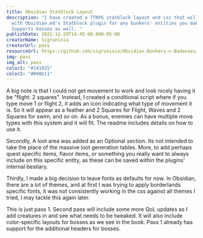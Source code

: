 ```yaml
---
title: Obsidian Statblock Layout
description: "I have created a TTRPG statblock layout and css that will work
  with Obsidian.md's Statblock plugin for any bunkers' entities you make.
  Supports bosses as well. "
publishDate: 2022-12-29T14:45:00.000-05:00
creatorName: Sigrunixia
creatorUrl: pass
resourceUrl: https://github.com/sigrunixia/Obsidian-Bunkers-n-Badasses/tree/main/TTRPG-Statblocks
img: pass
img_alt: pass
color1: "#141925"
color2: "#090b11"
---
```

A big note is that I could not get movement to work and look nicely having it be "flight: 2 squares". Instead, I created a conditional script where if you type move 1 or flight 2, it adds an icon indicating what type of movement it is. So it will appear as a feather and 2 Squares for Flight, Waves and 2 Squares for swim, and so on. As a bonus, enemies can have multiple move types with this system and it will fit. The readme includes details on how to use it. 





Secondly, A loot area was added as an Optional section. Its not intended to take the place of the massive loot generation tables. More, to add perhaps quest specific items, flavor items, or something you really want to always include on this specific entity, as these can be saved within the plugins' internal bestiary. 





Thirdly, I made a big decision to leave fonts as defaults for now. In Obsidian, there are a lot of themes, and at first I was trying to apply borderlands specific fonts, it was not consistently working in the css against all themes I tried, I may tackle this again later. 





This is just pass 1. Second pass will include some more QoL updates as I add creatures in and see what needs to be tweaked. It will also include color-specific layouts for bosses as we see in the book. Pass 1 already has support for the additional headers for bosses.
